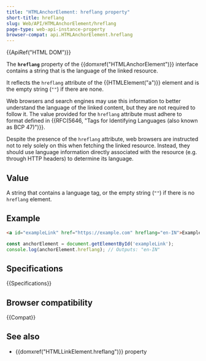 ```yaml
---
title: "HTMLAnchorElement: hreflang property"
short-title: hreflang
slug: Web/API/HTMLAnchorElement/hreflang
page-type: web-api-instance-property
browser-compat: api.HTMLAnchorElement.hreflang
---
```


{{ApiRef("HTML DOM")}}

The **`hreflang`** property of the {{domxref("HTMLAnchorElement")}} interface contains a string that is the language of the linked resource.

It reflects the `hreflang` attribute of the {{HTMLElement("a")}} element and is the empty string (`""`) if there are none.

Web browsers and search engines may use this information to better understand the language of the linked content, but they are not required to follow it. The value provided for the `hreflang` attribute must adhere to format defined in {{RFC(5646, "Tags for Identifying Languages (also known as BCP 47)")}}.

Despite the presence of the `hreflang` attribute, web browsers are instructed not to rely solely on this when fetching the linked resource. Instead, they should use language information directly associated with the resource (e.g. through HTTP headers) to determine its language.

## Value

A string that contains a language tag, or the empty string (`""`) if there is no `hreflang` element.

## Example

```html
<a id="exampleLink" href="https://example.com" hreflang="en-IN">Example Link</a>
```

```js
const anchorElement = document.getElementById('exampleLink');
console.log(anchorElement.hreflang); // Outputs: "en-IN"
```

## Specifications

{{Specifications}}

## Browser compatibility

{{Compat}}

## See also

- {{domxref("HTMLLinkElement.hreflang")}} property
